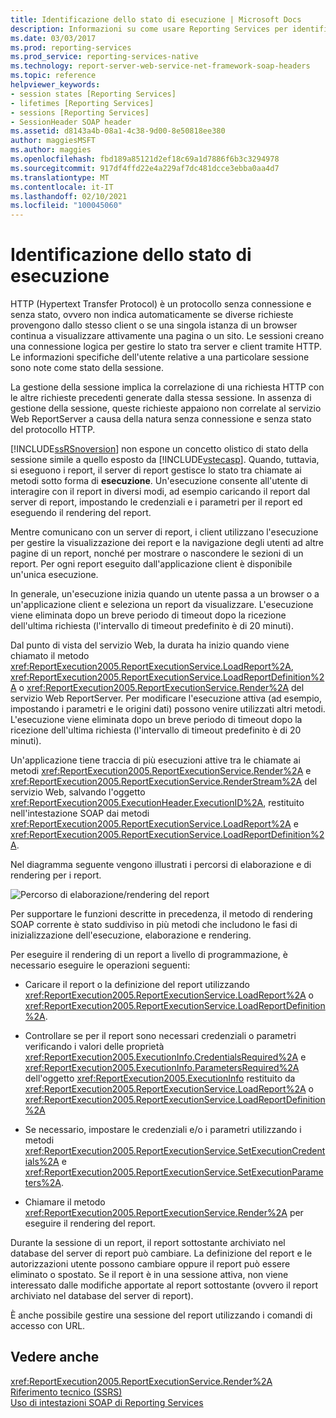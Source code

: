 ```yaml
---
title: Identificazione dello stato di esecuzione | Microsoft Docs
description: Informazioni su come usare Reporting Services per identificare lo stato di esecuzione in modo che sia possibile interagire con il report in diversi modi.
ms.date: 03/03/2017
ms.prod: reporting-services
ms.prod_service: reporting-services-native
ms.technology: report-server-web-service-net-framework-soap-headers
ms.topic: reference
helpviewer_keywords:
- session states [Reporting Services]
- lifetimes [Reporting Services]
- sessions [Reporting Services]
- SessionHeader SOAP header
ms.assetid: d8143a4b-08a1-4c38-9d00-8e50818ee380
author: maggiesMSFT
ms.author: maggies
ms.openlocfilehash: fbd189a85121d2ef18c69a1d7886f6b3c3294978
ms.sourcegitcommit: 917df4ffd22e4a229af7dc481dcce3ebba0aa4d7
ms.translationtype: MT
ms.contentlocale: it-IT
ms.lasthandoff: 02/10/2021
ms.locfileid: "100045060"
---
```

# <a name="identifying-execution-state"></a>Identificazione dello stato di esecuzione
  HTTP (Hypertext Transfer Protocol) è un protocollo senza connessione e senza stato, ovvero non indica automaticamente se diverse richieste provengono dallo stesso client o se una singola istanza di un browser continua a visualizzare attivamente una pagina o un sito. Le sessioni creano una connessione logica per gestire lo stato tra server e client tramite HTTP. Le informazioni specifiche dell'utente relative a una particolare sessione sono note come stato della sessione.  
  
 La gestione della sessione implica la correlazione di una richiesta HTTP con le altre richieste precedenti generate dalla stessa sessione. In assenza di gestione della sessione, queste richieste appaiono non correlate al servizio Web ReportServer a causa della natura senza connessione e senza stato del protocollo HTTP.  
  
 [!INCLUDE[ssRSnoversion](../../includes/ssrsnoversion-md.md)] non espone un concetto olistico di stato della sessione simile a quello esposto da [!INCLUDE[vstecasp](../../includes/vstecasp-md.md)]. Quando, tuttavia, si eseguono i report, il server di report gestisce lo stato tra chiamate ai metodi sotto forma di **esecuzione**. Un'esecuzione consente all'utente di interagire con il report in diversi modi, ad esempio caricando il report dal server di report, impostando le credenziali e i parametri per il report ed eseguendo il rendering del report.  
  
 Mentre comunicano con un server di report, i client utilizzano l'esecuzione per gestire la visualizzazione dei report e la navigazione degli utenti ad altre pagine di un report, nonché per mostrare o nascondere le sezioni di un report. Per ogni report eseguito dall'applicazione client è disponibile un'unica esecuzione.  
  
 In generale, un'esecuzione inizia quando un utente passa a un browser o a un'applicazione client e seleziona un report da visualizzare. L'esecuzione viene eliminata dopo un breve periodo di timeout dopo la ricezione dell'ultima richiesta (l'intervallo di timeout predefinito è di 20 minuti).  
  
 Dal punto di vista del servizio Web, la durata ha inizio quando viene chiamato il metodo <xref:ReportExecution2005.ReportExecutionService.LoadReport%2A>, <xref:ReportExecution2005.ReportExecutionService.LoadReportDefinition%2A> o <xref:ReportExecution2005.ReportExecutionService.Render%2A> del servizio Web ReportServer. Per modificare l'esecuzione attiva (ad esempio, impostando i parametri e le origini dati) possono venire utilizzati altri metodi. L'esecuzione viene eliminata dopo un breve periodo di timeout dopo la ricezione dell'ultima richiesta (l'intervallo di timeout predefinito è di 20 minuti).  
  
 Un'applicazione tiene traccia di più esecuzioni attive tra le chiamate ai metodi <xref:ReportExecution2005.ReportExecutionService.Render%2A> e <xref:ReportExecution2005.ReportExecutionService.RenderStream%2A> del servizio Web, salvando l'oggetto <xref:ReportExecution2005.ExecutionHeader.ExecutionID%2A>, restituito nell'intestazione SOAP dai metodi <xref:ReportExecution2005.ReportExecutionService.LoadReport%2A> e <xref:ReportExecution2005.ReportExecutionService.LoadReportDefinition%2A>.  
  
 Nel diagramma seguente vengono illustrati i percorsi di elaborazione e di rendering per i report.  
  
 ![Percorso di elaborazione/rendering del report](../../reporting-services/report-server-web-service-net-framework-soap-headers/media/rs-render-process-diagram.gif "Percorso di elaborazione/rendering del report")  
  
 Per supportare le funzioni descritte in precedenza, il metodo di rendering SOAP corrente è stato suddiviso in più metodi che includono le fasi di inizializzazione dell'esecuzione, elaborazione e rendering.  
  
 Per eseguire il rendering di un report a livello di programmazione, è necessario eseguire le operazioni seguenti:  
  
-   Caricare il report o la definizione del report utilizzando <xref:ReportExecution2005.ReportExecutionService.LoadReport%2A> o <xref:ReportExecution2005.ReportExecutionService.LoadReportDefinition%2A>.  
  
-   Controllare se per il report sono necessari credenziali o parametri verificando i valori delle proprietà <xref:ReportExecution2005.ExecutionInfo.CredentialsRequired%2A> e <xref:ReportExecution2005.ExecutionInfo.ParametersRequired%2A> dell'oggetto <xref:ReportExecution2005.ExecutionInfo> restituito da <xref:ReportExecution2005.ReportExecutionService.LoadReport%2A> o <xref:ReportExecution2005.ReportExecutionService.LoadReportDefinition%2A>  
  
-   Se necessario, impostare le credenziali e/o i parametri utilizzando i metodi <xref:ReportExecution2005.ReportExecutionService.SetExecutionCredentials%2A> e <xref:ReportExecution2005.ReportExecutionService.SetExecutionParameters%2A>.  
  
-   Chiamare il metodo <xref:ReportExecution2005.ReportExecutionService.Render%2A> per eseguire il rendering del report.  
  
 Durante la sessione di un report, il report sottostante archiviato nel database del server di report può cambiare. La definizione del report e le autorizzazioni utente possono cambiare oppure il report può essere eliminato o spostato. Se il report è in una sessione attiva, non viene interessato dalle modifiche apportate al report sottostante (ovvero il report archiviato nel database del server di report).  
  
 È anche possibile gestire una sessione del report utilizzando i comandi di accesso con URL.  
  
## <a name="see-also"></a>Vedere anche  
 <xref:ReportExecution2005.ReportExecutionService.Render%2A>   
 [Riferimento tecnico &#40;SSRS&#41;](../../reporting-services/technical-reference-ssrs.md)   
 [Uso di intestazioni SOAP di Reporting Services](../../reporting-services/report-server-web-service-net-framework-soap-headers/using-reporting-services-soap-headers.md)  
  
  
